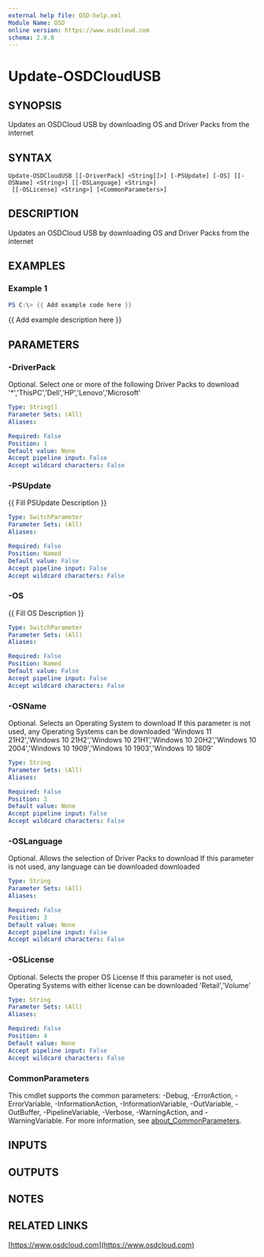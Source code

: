 ```yaml
---
external help file: OSD-help.xml
Module Name: OSD
online version: https://www.osdcloud.com
schema: 2.0.0
---
```


# Update-OSDCloudUSB

## SYNOPSIS
Updates an OSDCloud USB by downloading OS and Driver Packs from the internet

## SYNTAX

```
Update-OSDCloudUSB [[-DriverPack] <String[]>] [-PSUpdate] [-OS] [[-OSName] <String>] [[-OSLanguage] <String>]
 [[-OSLicense] <String>] [<CommonParameters>]
```

## DESCRIPTION
Updates an OSDCloud USB by downloading OS and Driver Packs from the internet

## EXAMPLES

### Example 1
```powershell
PS C:\> {{ Add example code here }}
```

{{ Add example description here }}

## PARAMETERS

### -DriverPack
Optional.
Select one or more of the following Driver Packs to download
'*','ThisPC','Dell','HP','Lenovo','Microsoft'

```yaml
Type: String[]
Parameter Sets: (All)
Aliases:

Required: False
Position: 1
Default value: None
Accept pipeline input: False
Accept wildcard characters: False
```

### -PSUpdate
{{ Fill PSUpdate Description }}

```yaml
Type: SwitchParameter
Parameter Sets: (All)
Aliases:

Required: False
Position: Named
Default value: False
Accept pipeline input: False
Accept wildcard characters: False
```

### -OS
{{ Fill OS Description }}

```yaml
Type: SwitchParameter
Parameter Sets: (All)
Aliases:

Required: False
Position: Named
Default value: False
Accept pipeline input: False
Accept wildcard characters: False
```

### -OSName
Optional.
Selects an Operating System to download
If this parameter is not used, any Operating Systems can be downloaded
'Windows 11 21H2','Windows 10 21H2','Windows 10 21H1','Windows 10 20H2','Windows 10 2004','Windows 10 1909','Windows 10 1903','Windows 10 1809'

```yaml
Type: String
Parameter Sets: (All)
Aliases:

Required: False
Position: 2
Default value: None
Accept pipeline input: False
Accept wildcard characters: False
```

### -OSLanguage
Optional.
Allows the selection of Driver Packs to download
If this parameter is not used, any language can be downloaded downloaded

```yaml
Type: String
Parameter Sets: (All)
Aliases:

Required: False
Position: 3
Default value: None
Accept pipeline input: False
Accept wildcard characters: False
```

### -OSLicense
Optional.
Selects the proper OS License
If this parameter is not used, Operating Systems with either license can be downloaded
'Retail','Volume'

```yaml
Type: String
Parameter Sets: (All)
Aliases:

Required: False
Position: 4
Default value: None
Accept pipeline input: False
Accept wildcard characters: False
```

### CommonParameters
This cmdlet supports the common parameters: -Debug, -ErrorAction, -ErrorVariable, -InformationAction, -InformationVariable, -OutVariable, -OutBuffer, -PipelineVariable, -Verbose, -WarningAction, and -WarningVariable. For more information, see [about_CommonParameters](http://go.microsoft.com/fwlink/?LinkID=113216).

## INPUTS

## OUTPUTS

## NOTES

## RELATED LINKS

[https://www.osdcloud.com](https://www.osdcloud.com)

